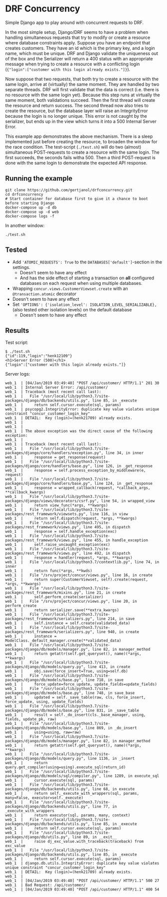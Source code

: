 # DRF Concurrency
Simple Django app to play around with concurrent requests to DRF.

In the most simple setup, Django/DRF seems to have a problem when handling simultaneous requests that try to modify or create a resource where database constraints apply.
Suppose you have an endpoint that creates customers. They have an id which is the primary key, and a login name, which must be unique. DRF and Django validate the uniqueness out of the box and the Serializer will return a 400 status with an appropriate message when trying to create a resource with a conflicting login (`{"login":["customer with this login already exists."]}`).

Now suppose that two requests, that both try to create a resource with the same login, arrive at (virtually) the same moment. They are handled by two separate threads. DRF will first validate that the data is correct (i.e. there is no resource with the same login yet). Because this step runs at virtually the same moment, both validations succeed. Then the first thread will create the resource and return success. The second thread now also tries to create the resource, but the database layer will raise an IntegrityError because the login is no longer unique. This error is not caught by the serializer, but ends up in the view which turns it into a 500 Internal Server Error.

This example app demonstrates the above mechanism. There is a sleep implemented just before creating the resource, to broaden the window for the race condition. The test-script (`./test.sh`) will do two (almost) simultaneous POST-requests to create a resource with the same login. The first succeeds, the seconds fails witha 500. Then a third POST-request is done with the same login to demonstrate the expected API response.

## Running the example
```
git clone https://github.com/gertjanol/drfconcurrency.git
cd drfconcurrency
# Start container for database first to give it a chance to boot before starting Django
docker-compose up -d db
docker-compose up -d web
docker-compose logs -f
```

In another window:
```
./test.sh
```

## Tested
 * Add `'ATOMIC_REQUESTS': True` to the `DATABASES['default']`-section in the settings.
   * Doesn't seem to have any effect
   * And has the side effect of starting a transaction on **all** configured databases on each request when using multiple databases.
 *  Wrapping `concur.views.CustomerViewset.create` with an `@transaction.atomic` decorator
   * Doesn't seem to have any effect
 * Set `'OPTIONS': {'isolation_level': ISOLATION_LEVEL_SERIALIZABLE},` (also tested other isolation levels) on the default database
   * Doesn't seem to have any effect

## Results

Test script:
```
$ ./test.sh
{"id":119,"login":"henk12109"}
<h1>Server Error (500)</h1>
{"login":["customer with this login already exists."]}
```

Server logs:
```
web_1  | [04/Jan/2019 03:49:40] "POST /api/customer/ HTTP/1.1" 201 30
web_1  | Internal Server Error: /api/customer/
web_1  | Traceback (most recent call last):
web_1  |   File "/usr/local/lib/python3.7/site-packages/django/db/backends/utils.py", line 85, in _execute
web_1  |     return self.cursor.execute(sql, params)
web_1  | psycopg2.IntegrityError: duplicate key value violates unique constraint "concur_customer_login_key"
web_1  | DETAIL:  Key (login)=(henk21709) already exists.
web_1  |
web_1  |
web_1  | The above exception was the direct cause of the following exception:
web_1  |
web_1  | Traceback (most recent call last):
web_1  |   File "/usr/local/lib/python3.7/site-packages/django/core/handlers/exception.py", line 34, in inner
web_1  |     response = get_response(request)
web_1  |   File "/usr/local/lib/python3.7/site-packages/django/core/handlers/base.py", line 126, in _get_response
web_1  |     response = self.process_exception_by_middleware(e, request)
web_1  |   File "/usr/local/lib/python3.7/site-packages/django/core/handlers/base.py", line 124, in _get_response
web_1  |     response = wrapped_callback(request, *callback_args, **callback_kwargs)
web_1  |   File "/usr/local/lib/python3.7/site-packages/django/views/decorators/csrf.py", line 54, in wrapped_view
web_1  |     return view_func(*args, **kwargs)
web_1  |   File "/usr/local/lib/python3.7/site-packages/rest_framework/viewsets.py", line 116, in view
web_1  |     return self.dispatch(request, *args, **kwargs)
web_1  |   File "/usr/local/lib/python3.7/site-packages/rest_framework/views.py", line 495, in dispatch
web_1  |     response = self.handle_exception(exc)
web_1  |   File "/usr/local/lib/python3.7/site-packages/rest_framework/views.py", line 455, in handle_exception
web_1  |     self.raise_uncaught_exception(exc)
web_1  |   File "/usr/local/lib/python3.7/site-packages/rest_framework/views.py", line 492, in dispatch
web_1  |     response = handler(request, *args, **kwargs)
web_1  |   File "/usr/local/lib/python3.7/contextlib.py", line 74, in inner
web_1  |     return func(*args, **kwds)
web_1  |   File "/srv/project/concur/views.py", line 16, in create
web_1  |     return super(CustomerViewset, self).create(request, *args, **kwargs)
web_1  |   File "/usr/local/lib/python3.7/site-packages/rest_framework/mixins.py", line 21, in create
web_1  |     self.perform_create(serializer)
web_1  |   File "/srv/project/concur/views.py", line 20, in perform_create
web_1  |     return serializer.save(**extra_kwargs)
web_1  |   File "/usr/local/lib/python3.7/site-packages/rest_framework/serializers.py", line 214, in save
web_1  |     self.instance = self.create(validated_data)
web_1  |   File "/usr/local/lib/python3.7/site-packages/rest_framework/serializers.py", line 940, in create
web_1  |     instance = ModelClass._default_manager.create(**validated_data)
web_1  |   File "/usr/local/lib/python3.7/site-packages/django/db/models/manager.py", line 82, in manager_method
web_1  |     return getattr(self.get_queryset(), name)(*args, **kwargs)
web_1  |   File "/usr/local/lib/python3.7/site-packages/django/db/models/query.py", line 413, in create
web_1  |     obj.save(force_insert=True, using=self.db)
web_1  |   File "/usr/local/lib/python3.7/site-packages/django/db/models/base.py", line 718, in save
web_1  |     force_update=force_update, update_fields=update_fields)
web_1  |   File "/usr/local/lib/python3.7/site-packages/django/db/models/base.py", line 748, in save_base
web_1  |     updated = self._save_table(raw, cls, force_insert, force_update, using, update_fields)
web_1  |   File "/usr/local/lib/python3.7/site-packages/django/db/models/base.py", line 831, in _save_table
web_1  |     result = self._do_insert(cls._base_manager, using, fields, update_pk, raw)
web_1  |   File "/usr/local/lib/python3.7/site-packages/django/db/models/base.py", line 869, in _do_insert
web_1  |     using=using, raw=raw)
web_1  |   File "/usr/local/lib/python3.7/site-packages/django/db/models/manager.py", line 82, in manager_method
web_1  |     return getattr(self.get_queryset(), name)(*args, **kwargs)
web_1  |   File "/usr/local/lib/python3.7/site-packages/django/db/models/query.py", line 1136, in _insert
web_1  |     return query.get_compiler(using=using).execute_sql(return_id)
web_1  |   File "/usr/local/lib/python3.7/site-packages/django/db/models/sql/compiler.py", line 1289, in execute_sql
web_1  |     cursor.execute(sql, params)
web_1  |   File "/usr/local/lib/python3.7/site-packages/django/db/backends/utils.py", line 68, in execute
web_1  |     return self._execute_with_wrappers(sql, params, many=False, executor=self._execute)
web_1  |   File "/usr/local/lib/python3.7/site-packages/django/db/backends/utils.py", line 77, in _execute_with_wrappers
web_1  |     return executor(sql, params, many, context)
web_1  |   File "/usr/local/lib/python3.7/site-packages/django/db/backends/utils.py", line 85, in _execute
web_1  |     return self.cursor.execute(sql, params)
web_1  |   File "/usr/local/lib/python3.7/site-packages/django/db/utils.py", line 89, in __exit__
web_1  |     raise dj_exc_value.with_traceback(traceback) from exc_value
web_1  |   File "/usr/local/lib/python3.7/site-packages/django/db/backends/utils.py", line 85, in _execute
web_1  |     return self.cursor.execute(sql, params)
web_1  | django.db.utils.IntegrityError: duplicate key value violates unique constraint "concur_customer_login_key"
web_1  | DETAIL:  Key (login)=(henk21709) already exists.
web_1  |
web_1  | [04/Jan/2019 03:49:40] "POST /api/customer/ HTTP/1.1" 500 27
web_1  | Bad Request: /api/customer/
web_1  | [04/Jan/2019 03:49:40] "POST /api/customer/ HTTP/1.1" 400 54
```
